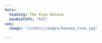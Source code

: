 ```yaml
---
hero:
  heading: The Ripe Banana
  maxWidthPX: "652"
seo:
  image: "/static/images/banana_tree.jpg"

---
```

